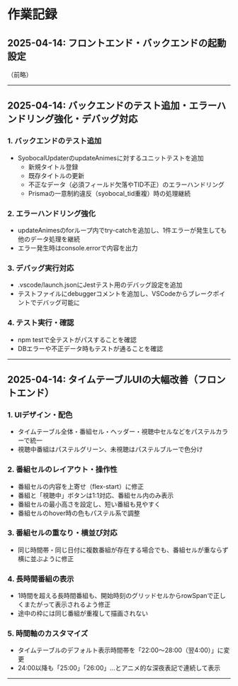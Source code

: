 # 作業記録

## 2025-04-14: フロントエンド・バックエンドの起動設定

（前略）

---

## 2025-04-14: バックエンドのテスト追加・エラーハンドリング強化・デバッグ対応

### 1. バックエンドのテスト追加
- SyobocalUpdaterのupdateAnimesに対するユニットテストを追加
  - 新規タイトル登録
  - 既存タイトルの更新
  - 不正なデータ（必須フィールド欠落やTID不正）のエラーハンドリング
  - Prismaの一意制約違反（syobocal_tid重複）時の処理継続

### 2. エラーハンドリング強化
- updateAnimesのforループ内でtry-catchを追加し、1件エラーが発生しても他のデータ処理を継続
- エラー発生時はconsole.errorで内容を出力

### 3. デバッグ実行対応
- .vscode/launch.jsonにJestテスト用のデバッグ設定を追加
- テストファイルにdebuggerコメントを追加し、VSCodeからブレークポイントでデバッグ可能に

### 4. テスト実行・確認
- npm testで全テストがパスすることを確認
- DBエラーや不正データ時もテストが通ることを確認

---

## 2025-04-14: タイムテーブルUIの大幅改善（フロントエンド）

### 1. UIデザイン・配色
- タイムテーブル全体・番組セル・ヘッダー・視聴中セルなどをパステルカラーで統一
- 視聴中番組はパステルグリーン、未視聴はパステルブルーで色分け

### 2. 番組セルのレイアウト・操作性
- 番組セルの内容を上寄せ（flex-start）に修正
- 番組と「視聴中」ボタンは1:1対応、番組セル内のみ表示
- 番組セルの最小高さを設定し、短い番組も見やすく
- 番組セルのhover時の色もパステル系で調整

### 3. 番組セルの重なり・横並び対応
- 同じ時間帯・同じ日付に複数番組が存在する場合でも、番組セルが重ならず横に並ぶように修正

### 4. 長時間番組の表示
- 1時間を超える長時間番組も、開始時刻のグリッドセルからrowSpanで正しくまたがって表示されるよう修正
- 途中の枠には同じ番組が重複して描画されない

### 5. 時間軸のカスタマイズ
- タイムテーブルのデフォルト表示時間帯を「22:00〜28:00（翌4:00）」に変更
- 24:00以降も「25:00」「26:00」…とアニメ的な深夜表記で連続して表示

---
